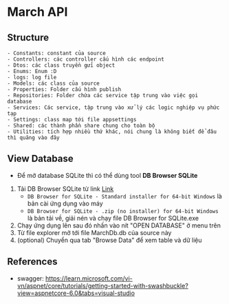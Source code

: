# March API

## Structure

```
- Constants: constant của source
- Controllers: các controller cấu hình các endpoint
- Dtos: các class truyền gửi object
- Enums: Enum :D
- logs: log file
- Models: các class của source
- Properties: Folder cấu hình publish
- Repositories: Folder chứa các service tập trung vào việc gọi database
- Services: Các service, tập trung vào xử lý các logic nghiệp vụ phức tạp
- Settings: class map tới file appsettings
- Shared: các thành phần share chung cho toàn bộ
- Utilities: tích hợp nhiều thứ khác, nói chung là không biết để đâu thì quăng vào đây
```

## View Database

-   Để mở database SQLite thì có thể dùng tool **DB Browser SQLite**

1. Tải DB Browser SQLite từ link [Link](https://sqlitebrowser.org/dl/)
    - `DB Browser for SQLite - Standard installer for 64-bit Windows` là bản cài ứng dụng vào máy
    - `DB Browser for SQLite - .zip (no installer) for 64-bit Windows` là bản tải về, giải nén và chạy file DB Browser for SQLite.exe
2. Chạy ứng dụng lên sau đó nhấn vào nít "OPEN DATABASE" ở menu trên
3. Từ file explorer mở tới file MarchDb.db của source này
4. (optional) Chuyển qua tab "Browse Data" để xem table và dữ liệu

## References

-   swagger: https://learn.microsoft.com/vi-vn/aspnet/core/tutorials/getting-started-with-swashbuckle?view=aspnetcore-6.0&tabs=visual-studio
